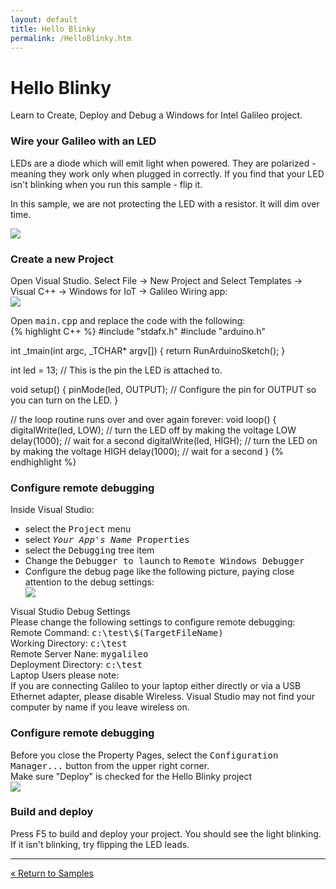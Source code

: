 ```yaml
---
layout: default
title: Hello Blinky
permalink: /HelloBlinky.htm
---
```


<div class="container">
  <h1>Hello Blinky</h1>
  <p>Learn to Create, Deploy and Debug a Windows for Intel Galileo project.</p>
  <h3>Wire your Galileo with an LED</h3>
  <p>LEDs are a diode which will emit light when powered. They are polarized - meaning they work only when plugged in correctly. If you find that your LED isn't blinking when you run this sample - flip it.</p><p>In this sample, we are not protecting the LED with a resistor. It will dim over time.</p>
  <img src="images\HelloBlinky.png"/>

  <h3>Create a new Project</h3>
  <p>Open Visual Studio. Select File -> New Project and Select Templates -> Visual C++ -> Windows for IoT -> Galileo Wiring app:<br>
  <img src="images/Nuget_AppCreate.png"/></p>

  <p>Open <kbd>main.cpp</kbd> and replace the code with the following:<br>
{% highlight C++ %}
#include "stdafx.h"
#include "arduino.h"

int _tmain(int argc, _TCHAR* argv[])
{
  return RunArduinoSketch();
}

int led = 13;  // This is the pin the LED is attached to.

void setup()
{
  pinMode(led, OUTPUT); // Configure the pin for OUTPUT so you can turn on the LED.
}

// the loop routine runs over and over again forever:
void loop()
{
  digitalWrite(led, LOW);    // turn the LED off by making the voltage LOW
  delay(1000);               // wait for a second
  digitalWrite(led, HIGH);    // turn the LED on by making the voltage HIGH
  delay(1000);               // wait for a second
}
{% endhighlight %}

  <h3>Configure remote debugging</h3>

  <p>Inside Visual Studio:
  <ul>
  <li>select the <kbd>Project</kbd> menu</li>
  <li>select <kbd><i>Your App's Name</i> Properties</kbd></li>
  <li>select the <kbd>Debugging</kbd> tree item</li>
  <li>Change the <kbd>Debugger to launch</kbd> to <kbd>Remote Windows Debugger</kbd></li>
  <li>Configure the debug page like the following picture, paying close attention to the debug settings:<br>
  <img src="images\ConfigureRemoteDebugger.png"/></p>
  </li>
  </ul>
  <div class="panel panel-info">
    <div class="panel-heading">Visual Studio Debug Settings</div>
    <div class="panel-body">
      Please change the following settings to configure remote debugging:<br/>
      Remote Command: <kbd>c:\test\$(TargetFileName)</kbd><br/>
      Working Directory: <kbd>c:\test</kbd><br/>
      Remote Server Nane: <kbd>mygalileo</kbd><br/>
      Deployment Directory: <kbd>c:\test</kbd><br/>
    </div>
  </div>

  <div class="panel panel-danger">
    <div class="panel-heading">Laptop Users please note:</div>
    <div class="panel-body">If you are connecting Galileo to your laptop either directly or via a USB Ethernet adapter, please disable Wireless. Visual Studio may not find your computer by name if you leave wireless on. </div>
  </div>

  <h3>Configure remote debugging</h3>
  Before you close the Property Pages, select the <kbd>Configuration Manager...</kbd> button from the upper right corner.<br/>
  Make sure "Deploy" is checked for the Hello Blinky project<br/>
  <img src="images\EnableDeployment.png"/>

  <h3>Build and deploy</h3>
  Press F5 to build and deploy your project.  You should see the light blinking. If it isn't blinking, try flipping the LED leads.<br/>
  <hr/>

  <a class="btn btn-default" href="SampleApps.htm" role="button">&laquo; Return to Samples</a>
